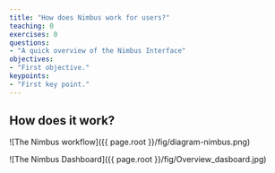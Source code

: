 ```yaml
---
title: "How does Nimbus work for users?"
teaching: 0
exercises: 0
questions:
- "A quick overview of the Nimbus Interface"
objectives:
- "First objective."
keypoints:
- "First key point."
---
```


## How does it work?

![The Nimbus workflow]({{ page.root }}/fig/diagram-nimbus.png)


![The Nimbus Dashboard]({{ page.root }}/fig/Overview_dasboard.jpg)
